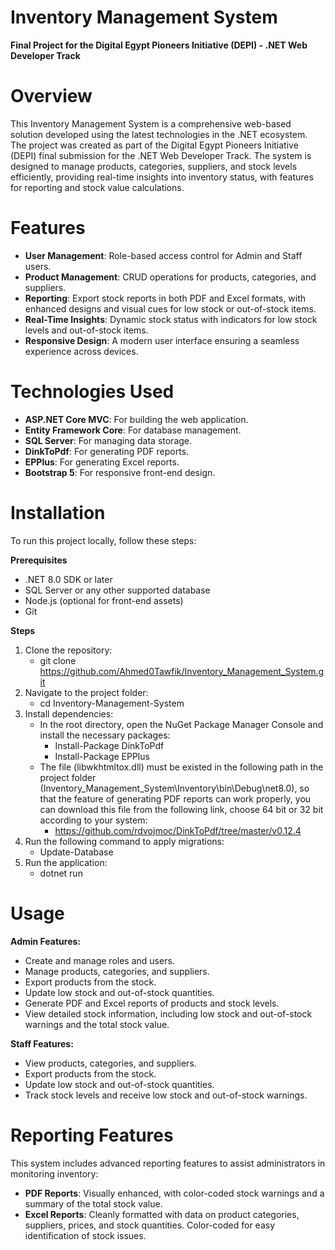 # Inventory Management System
**Final Project for the Digital Egypt Pioneers Initiative (DEPI) - .NET Web Developer Track**

# Overview
This Inventory Management System is a comprehensive web-based solution developed using the latest technologies in the .NET ecosystem. The project was created as part of the Digital Egypt Pioneers Initiative (DEPI) final submission for the .NET Web Developer Track. The system is designed to manage products, categories, suppliers, and stock levels efficiently, providing real-time insights into inventory status, with features for reporting and stock value calculations.

# Features
* **User Management**: Role-based access control for Admin and Staff users.
* **Product Management**: CRUD operations for products, categories, and suppliers.
* **Reporting**: Export stock reports in both PDF and Excel formats, with enhanced designs and visual cues for low stock or out-of-stock items.
* **Real-Time Insights**: Dynamic stock status with indicators for low stock levels and out-of-stock items.
* **Responsive Design**: A modern user interface ensuring a seamless experience across devices.

# Technologies Used
* **ASP.NET Core MVC**: For building the web application.
* **Entity Framework Core**: For database management.
* **SQL Server**: For managing data storage.
* **DinkToPdf**: For generating PDF reports.
* **EPPlus**: For generating Excel reports.
* **Bootstrap 5**: For responsive front-end design.

# Installation
To run this project locally, follow these steps:

**Prerequisites**
* .NET 8.0 SDK or later
* SQL Server or any other supported database
* Node.js (optional for front-end assets)
* Git

**Steps**
1. Clone the repository:
     - git clone https://github.com/Ahmed0Tawfik/Inventory_Management_System.git
2. Navigate to the project folder:
     - cd Inventory-Management-System
3. Install dependencies:
     - In the root directory, open the NuGet Package Manager Console and install the necessary packages:
         - Install-Package DinkToPdf
         - Install-Package EPPlus
     - The file (libwkhtmltox.dll) must be existed in the following path in the project folder (Inventory_Management_System\Inventory\bin\Debug\net8.0), so that the feature of generating PDF reports can work properly, you can download this file from the following link, choose 64 bit or 32 bit according to your system:
         - https://github.com/rdvojmoc/DinkToPdf/tree/master/v0.12.4
5. Run the following command to apply migrations:
     - Update-Database
6. Run the application:
     - dotnet run

# Usage
**Admin Features:**
* Create and manage roles and users.
* Manage products, categories, and suppliers.
* Export products from the stock.
* Update low stock and out-of-stock quantities.
* Generate PDF and Excel reports of products and stock levels.
* View detailed stock information, including low stock and out-of-stock warnings and the total stock value.

**Staff Features:**
* View products, categories, and suppliers.
* Export products from the stock.
* Update low stock and out-of-stock quantities.
* Track stock levels and receive low stock and out-of-stock warnings.

# Reporting Features
This system includes advanced reporting features to assist administrators in monitoring inventory:
* **PDF Reports**: Visually enhanced, with color-coded stock warnings and a summary of the total stock value.
* **Excel Reports**: Cleanly formatted with data on product categories, suppliers, prices, and stock quantities. Color-coded for easy identification of stock issues.
